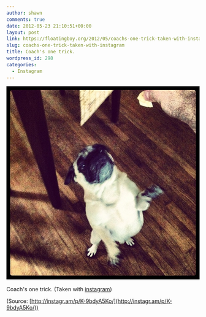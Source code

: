 ```yaml
---
author: shawn
comments: true
date: 2012-05-23 21:10:51+00:00
layout: post
link: https://floatingboy.org/2012/05/coachs-one-trick-taken-with-instagram/
slug: coachs-one-trick-taken-with-instagram
title: Coach's one trick.
wordpress_id: 298
categories:
  - Instagram
---
```


[![](/assets/media/2012/06/m4huu3gXFR1qzw17so1.jpg)](http://instagr.am/p/K-9bdyA5Ko/)

Coach's one trick. (Taken with [instagram](http://instagr.am))

(Source: [http://instagr.am/p/K-9bdyA5Ko/](http://instagr.am/p/K-9bdyA5Ko/))
